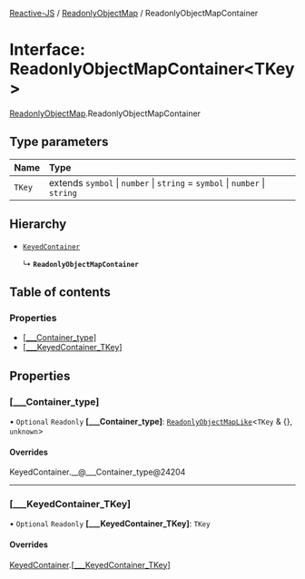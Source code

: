 [Reactive-JS](../README.md) / [ReadonlyObjectMap](../modules/ReadonlyObjectMap.md) / ReadonlyObjectMapContainer

# Interface: ReadonlyObjectMapContainer<TKey\>

[ReadonlyObjectMap](../modules/ReadonlyObjectMap.md).ReadonlyObjectMapContainer

## Type parameters

| Name | Type |
| :------ | :------ |
| `TKey` | extends `symbol` \| `number` \| `string` = `symbol` \| `number` \| `string` |

## Hierarchy

- [`KeyedContainer`](types.KeyedContainer.md)

  ↳ **`ReadonlyObjectMapContainer`**

## Table of contents

### Properties

- [[\_\_\_Container\_type]](ReadonlyObjectMap.ReadonlyObjectMapContainer.md#[___container_type])
- [[\_\_\_KeyedContainer\_TKey]](ReadonlyObjectMap.ReadonlyObjectMapContainer.md#[___keyedcontainer_tkey])

## Properties

### [\_\_\_Container\_type]

• `Optional` `Readonly` **[\_\_\_Container\_type]**: [`ReadonlyObjectMapLike`](../modules/types.md#readonlyobjectmaplike)<`TKey` & {}, `unknown`\>

#### Overrides

KeyedContainer.\_\_@\_\_\_Container\_type@24204

___

### [\_\_\_KeyedContainer\_TKey]

• `Optional` `Readonly` **[\_\_\_KeyedContainer\_TKey]**: `TKey`

#### Overrides

[KeyedContainer](types.KeyedContainer.md).[[___KeyedContainer_TKey]](types.KeyedContainer.md#[___keyedcontainer_tkey])
